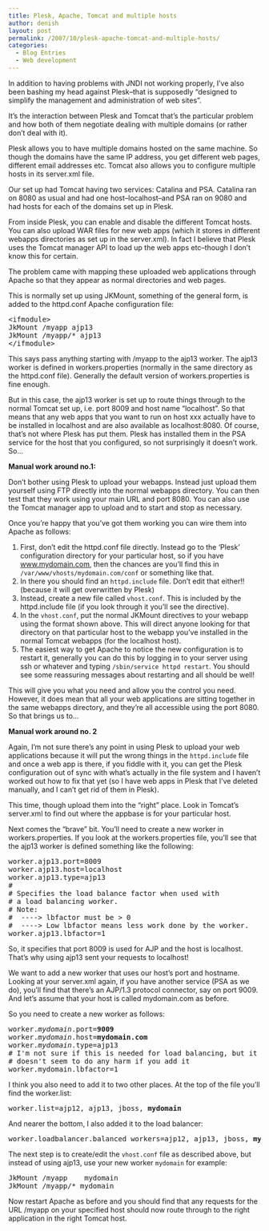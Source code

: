 ```yaml
---
title: Plesk, Apache, Tomcat and multiple hosts
author: denish
layout: post
permalink: /2007/10/plesk-apache-tomcat-and-multiple-hosts/
categories:
  - Blog Entries
  - Web development
---
```

In addition to having problems with JNDI not working properly, I&#8217;ve also been bashing my head against Plesk&#8211;that is supposedly &#8220;designed to simplify the management and administration of web sites&#8221;.

It&#8217;s the interaction between Plesk and Tomcat that&#8217;s the particular problem and how both of them negotiate dealing with multiple domains (or rather don&#8217;t deal with it).<!--more-->

Plesk allows you to have multiple domains hosted on the same machine. So though the domains have the same IP address, you get different web pages, different email addresses etc. Tomcat also allows you to configure multiple hosts in its server.xml file.

Our set up had Tomcat having two services: Catalina and PSA. Catalina ran on 8080 as usual and had one host&#8211;localhost&#8211;and PSA ran on 9080 and had hosts for each of the domains set up in Plesk.

From inside Plesk, you can enable and disable the different Tomcat hosts. You can also upload WAR files for new web apps (which it stores in different webapps directories as set up in the server.xml). In fact I believe that Plesk uses the Tomcat manager API to load up the web apps etc&#8211;though I don&#8217;t know this for certain.

The problem came with mapping these uploaded web applications through Apache so that they appear as normal directories and web pages.

This is normally set up using JKMount, something of the general form, is added to the httpd.conf Apache configuration file:

<pre>&lt;ifmodule>
JkMount /myapp ajp13
JkMount /myapp/* ajp13
&lt;/ifmodule></pre>

This says pass anything starting with /myapp to the ajp13 worker. The ajp13 worker is defined in workers.properties (normally in the same directory as the httpd.conf file). Generally the default version of workers.properties is fine enough.

But in this case, the ajp13 worker is set up to route things through to the normal Tomcat set up, i.e. port 8009 and host name &#8220;localhost&#8221;. So that means that any web apps that you want to run on host xxx actually have to be installed in localhost and are also available as localhost:8080. Of course, that&#8217;s not where Plesk has put them. Plesk has installed them in the PSA service for the host that you configured, so not surprisingly it doesn&#8217;t work. So&#8230;

**Manual work around no.1:**

Don&#8217;t bother using Plesk to upload your webapps. Instead just upload them yourself using FTP directly into the normal webapps directory. You can then test that they work using your main URL and port 8080. You can also use the Tomcat manager app to upload and to start and stop as necessary.

Once you&#8217;re happy that you&#8217;ve got them working you can wire them into Apache as follows:

1. First, don&#8217;t edit the httpd.conf file directly. Instead go to the &#8216;Plesk&#8217; configuration directory for your particular host, so if you have www.mydomain.com, then the chances are you&#8217;ll find this in `/var/www/vhosts/mydomain.com/conf` or something like that.  
2. In there you should find an `httpd.include` file. Don&#8217;t edit that either!! (because it will get overwritten by Plesk)  
3. Instead, create a new file called `vhost.conf`. This is included by the httpd.include file (if you look through it you&#8217;ll see the directive).  
4. In the `vhost.conf`, put the normal JKMount directives to your webapp using the format shown above. This will direct anyone looking for that directory on that particular host to the webapp you&#8217;ve installed in the normal Tomcat webapps (for the localhost host).  
5. The easiest way to get Apache to notice the new configuration is to restart it, generally you can do this by logging in to your server using ssh or whatever and typing `/sbin/service httpd restart`. You should see some reassuring messages about restarting and all should be well!

This will give you what you need and allow you the control you need. However, it does mean that all your web applications are sitting together in the same webapps directory, and they&#8217;re all accessible using the port 8080. So that brings us to&#8230;

**Manual work around no. 2**

Again, I&#8217;m not sure there&#8217;s any point in using Plesk to upload your web applications because it will put the wrong things in the `httpd.include` file and once a web app is there, if you fiddle with it, you can get the Plesk configuration out of sync with what&#8217;s actually in the file system and I haven&#8217;t worked out how to fix that yet (so I have web apps in Plesk that I&#8217;ve deleted manually, and I can&#8217;t get rid of them in Plesk).

This time, though upload them into the &#8220;right&#8221; place. Look in Tomcat&#8217;s server.xml to find out where the appbase is for your particular host.

Next comes the &#8220;brave&#8221; bit. You&#8217;ll need to create a new worker in workers.properties. If you look at the workers.properties file, you&#8217;ll see that the ajp13 worker is defined something like the following:

<pre>worker.ajp13.port=8009
worker.ajp13.host=localhost
worker.ajp13.type=ajp13
#
# Specifies the load balance factor when used with
# a load balancing worker.
# Note:
#  ----&gt; lbfactor must be &gt; 0
#  ----&gt; Low lbfactor means less work done by the worker.
worker.ajp13.lbfactor=1</pre>

So, it specifies that port 8009 is used for AJP and the host is localhost. That&#8217;s why using ajp13 sent your requests to localhost!

We want to add a new worker that uses our host&#8217;s port and hostname. Looking at your server.xml again, if you have another service (PSA as we do), you&#8217;ll find that there&#8217;s an AJP/1.3 protocol connector, say on port 9009. And let&#8217;s assume that your host is called mydomain.com as before.

So you need to create a new worker as follows:

<pre>worker.<em>mydomain</em>.port=<strong>9009</strong>
worker.<em>mydomain</em>.host=<strong>mydomain.com</strong>
worker.<em>mydomain</em>.type=ajp13
# I'm not sure if this is needed for load balancing, but it
# doesn't seem to do any harm if you add it
worker.mydomain.lbfactor=1</pre>

I think you also need to add it to two other places. At the top of the file you&#8217;ll find the worker.list:

<pre>worker.list=ajp12, ajp13, jboss, <strong>mydomain</strong></pre>

And nearer the bottom, I also added it to the load balancer:

<pre>worker.loadbalancer.balanced_workers=ajp12, ajp13, jboss, <strong>mydomain</strong></pre>

The next step is to create/edit the `vhost.conf` file as described above, but instead of using ajp13, use your new worker `mydomain` for example:

<pre>JkMount /myapp    mydomain
JkMount /myapp/* mydomain</pre>

Now restart Apache as before and you should find that any requests for the URL /myapp on your specified host should now route through to the right application in the right Tomcat host.